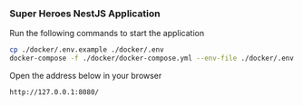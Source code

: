 ### Super Heroes NestJS Application

Run the following commands to start the application

```bash
cp ./docker/.env.example ./docker/.env
docker-compose -f ./docker/docker-compose.yml --env-file ./docker/.env up -d
```

Open the address below in your browser

```
http://127.0.0.1:8080/
```
